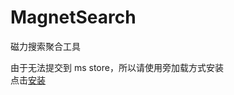 # MagnetSearch
磁力搜索聚合工具

由于无法提交到 ms store，所以请使用旁加载方式安装  
点击<a href="ms-appinstaller:?source=https://github.com/h82258652/MagnetSearch/raw/master/app/MagnetSearch.msixbundle">安装</a>
